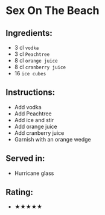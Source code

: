 # Sex On The Beach

## Ingredients:
- 3 cl `vodka`
- 3 cl `Peachtree`
- 8 cl `orange juice`
- 8 cl `cranberry juice`
- 16 `ice cubes`

## Instructions:
- Add vodka
- Add Peachtree
- Add ice and stir
- Add orange juice
- Add cranberry juice
- Garnish with an orange wedge

## Served in:
- Hurricane glass

## Rating:
- ★★★★★